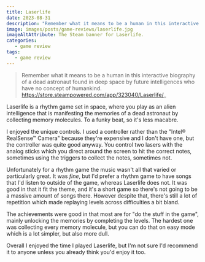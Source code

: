 ```yaml
---
title: Laserlife
date: 2023-08-31
description: "Remember what it means to be a human in this interactive biography of a dead astronaut found in deep space by future intelligences who have no concept of humankind."
image: images/posts/game-reviews/laserlife.jpg
imageAltAttribute: The Steam banner for Laserlife. 
categories:
   - game review
tags:
   - game review
---
```


>  Remember what it means to be a human in this interactive biography of a dead astronaut found in deep space by future intelligences who have no concept of humankind.  
> https://store.steampowered.com/app/323040/Laserlife/_

Laserlife is a rhythm game set in space, where you play as an alien intelligence that is manifesting the memories of a dead astronaut by collecting memory molecules. To a funky beat, so it's less macabre. 

I enjoyed the unique controls. I used a controller rather than the "Intel® RealSense™ Camera" because they're expensive and I don't have one, but the controller was quite good anyway. You control two lasers with the analog sticks which you direct around the screen to hit the correct notes, sometimes using the triggers to collect the notes, sometimes not. 

Unfortunately for a rhythm game the music wasn't all that varied or particularly great. It was _fine_, but I'd prefer a rhythm game to have songs that I'd listen to outside of the game, whereas Laserlife does not. It was good in that it fit the theme, and it's a short game so there's not going to be a massive amount of songs there. However despite that, there's still a lot of repetition which made replaying levels across difficulties a bit bland. 

The achievements were good in that most are for "do the stuff in the game", mainly unlocking the memories by completing the levels. The hardest one was collecting every memory molecule, but you can do that on easy mode which is a lot simpler, but also more dull.

Overall I enjoyed the time I played Laserlife, but I'm not sure I'd recommend it to anyone unless you already think you'd enjoy it too.
